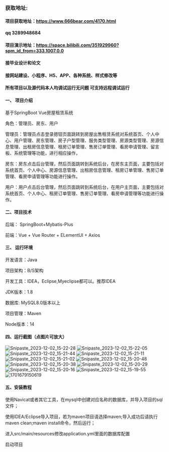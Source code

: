 ### 获取地址:
#### 项目获取地址：https://www.666bear.com/4170.html
#### qq 3289948684
#### 项目演示地址：https://space.bilibili.com/351929960?spm_id_from=333.1007.0.0
#### 接毕业设计和论文
#### 接网站建设、小程序、H5、APP、各种系统、样式修改等

#### 所有项目以及源代码本人均调试运行无问题 可支持远程调试运行

#### 一、 项目介绍
基于SpringBoot Vue房屋租赁系统

角色：管理员、房东、用户

管理员：管理员点击登录摁钮页面跳转到房屋出售租赁系统对系统首页、个人中心、用户管理、房东管理、房子户型管理、服务类型管理、房源类型管理、房源信息管理、出租房信息管理、租房订单管理、售房订单管理、看房申请管理、留言板、系统管理等功能，进行相应操作，

房东：房东点击后台管理，然后页面跳转到系统后台，在房东主页面，主要包括对系统首页、个人中心、房源信息管理、出租房信息管理、租房订单管理、售房订单管理、看房申请管理等功能进行操作。

用户：用户点击后台管理，然后页面跳转到系统后台，在用户主页面，主要包括对系统首页、个人中心、租房订单管理、售房订单管理、看房申请管理等功能进行操作。
#### 二、项目技术
后端： SpringBoot+Mybatis-Plus

前端：Vue + Vue Router + ELementUI + Axios

#### 三、 运行环境
开发语言：Java

项目架构：B/S架构

开发工具：IDEA，Eclipse,Myeclipse都可以。推荐IDEA

JDK版本：1.8

数据库: MySQL8.0版本以上

项目管理：Maven

Node版本：14
#### 四、运行截图（点图片可放大）

![Snipaste_2023-12-02_15-22-28](https://github.com/666bears/houserentings/assets/143094776/9ee0517b-c18c-4fa9-9e9f-87f029cdcebb)
![Snipaste_2023-12-02_15-22-05](https://github.com/666bears/houserentings/assets/143094776/a77c119f-38a5-4549-bd9b-e7337cf4e6ca)
![Snipaste_2023-12-02_15-21-44](https://github.com/666bears/houserentings/assets/143094776/51c35b5a-58eb-41e5-a1d3-6943e19be794)
![Snipaste_2023-12-02_15-21-11](https://github.com/666bears/houserentings/assets/143094776/73400dbe-001d-4072-af95-61064125ab52)
![Snipaste_2023-12-02_15-21-02](https://github.com/666bears/houserentings/assets/143094776/9fa3afe5-1dc2-4957-be90-dbc06692fcbb)
![Snipaste_2023-12-02_15-20-48](https://github.com/666bears/houserentings/assets/143094776/dd810d48-6106-487d-8f83-705c9db14f4b)
![Snipaste_2023-12-02_15-20-38](https://github.com/666bears/houserentings/assets/143094776/724223ad-c4d2-4997-b3a2-0d4ffe476c16)
![Snipaste_2023-12-02_15-20-29](https://github.com/666bears/houserentings/assets/143094776/b308c4fd-3e94-4bdb-8483-7772e2155e75)
![Snipaste_2023-12-02_15-20-16](https://github.com/666bears/houserentings/assets/143094776/64ce4e76-ee39-4380-9153-b2417b227207)
![Snipaste_2023-12-02_15-19-55](https://github.com/666bears/houserentings/assets/143094776/2124e858-b8ec-4bd9-ba05-df9d38fd762e)
![1701679150619](https://github.com/666bears/houserentings/assets/143094776/20700b96-4db6-4351-9502-fcaaae347eb6)



#### 五、安装教程
使用Navicat或者其它工具，在mysql中创建对应名称的数据库，并导入项目的sql文件；

使用IDEA/Eclipse导入项目，若为maven项目请选择maven;导入成功后请执行maven clean;maven install命令，然后运行；

进入src/main/resources修改application.yml里面的数据库配置

启动项目





